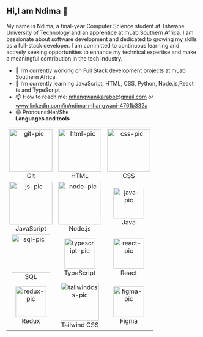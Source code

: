 ## Hi,I am Ndima 👋


My name is Ndima, a final-year Computer Science student at Tshwane University of Technology 
and an apprentice at mLab Southern Africa. I am passionate about software development and 
dedicated to growing my skills as a full-stack developer. I am committed to continuous learning
and actively seeking opportunities to enhance my technical expertise and make a meaningful contribution
in the tech industry.

- 🔭 I’m currently working on Full Stack development projects at mLab Southern Africa.
- 🌱 I’m currently learning JavaScript, HTML, CSS, Python, Node.js,React ts and TypeScript
- 📫 How to reach me: mhangwanikarabo@gmail.com or www.linkedin.com/in/ndima-mhangwani-4761b332a
- 😄 Pronouns:Her/She
  <br>
<strong>Languages and tools</strong>
<table>
  <tr>
    <td align="center">
      <img src="https://github.com/user-attachments/assets/19d42f66-22c0-42cc-b98d-e301c2e1a3d1" width="112" height="112" alt="git-pic" />
      <br/>Git
    </td>
    <td align="center">
      <img src="https://github.com/user-attachments/assets/3672e132-1fad-40b9-be77-fd00819e0fca" width="112" height="112" alt="html-pic" />
      <br/>HTML
    </td>
    <td align="center">
      <img src="https://github.com/user-attachments/assets/c4dc9e1b-7e75-4182-b156-94cc75855ecb" width="112" height="112" alt="css-pic" />
      <br/>CSS
    </td>
  </tr>
  <tr>
    <td align="center">
      <img src="https://github.com/user-attachments/assets/c8b132fe-9022-492e-b566-a07e4ee15c4b" width="112" height="112" alt="js-pic" />
      <br/>JavaScript
    </td>
    <td align="center">
      <img src="https://github.com/user-attachments/assets/4118f043-8993-4488-9d05-823a3a693a37" width="112" height="112" alt="node-pic" />
      <br/>Node.js
    </td>
    <td align="center">
      <img src="https://upload.wikimedia.org/wikipedia/en/3/30/Java_programming_language_logo.svg" width="80" alt="java-pic" />
      <br/>Java
    </td>
  </tr>
  <tr>
    <td align="center">
      <img src="https://upload.wikimedia.org/wikipedia/commons/8/87/Sql_data_base_with_logo.png" width="100" alt="sql-pic" />
      <br/>SQL
    </td>
    <td align="center">
      <img src="https://cdn.worldvectorlogo.com/logos/typescript.svg" width="80" alt="typescript-pic" />
      <br/>TypeScript
    </td>
    <td align="center">
      <img src="https://upload.wikimedia.org/wikipedia/commons/a/a7/React-icon.svg" width="80" alt="react-pic" />
      <br/>React
    </td>
  </tr>
  <tr>
    <td align="center">
      <img src="https://raw.githubusercontent.com/reduxjs/redux/master/logo/logo.png" width="80" alt="redux-pic" />
      <br/>Redux
    </td>
    <td align="center">
      <img src="https://raw.githubusercontent.com/tailwindlabs/tailwindcss/HEAD/.github/logo-light.svg" width="100" alt="tailwindcss-pic" />
      <br/>Tailwind CSS
    </td>
    <td align="center">
      <img src="https://upload.wikimedia.org/wikipedia/commons/3/33/Figma-logo.svg" width="80" alt="figma-pic" />
      <br/>Figma
    </td>
  </tr>
</table>








